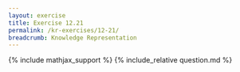 ```yaml
---
layout: exercise
title: Exercise 12.21
permalink: /kr-exercises/12-21/
breadcrumb: Knowledge Representation
---
```


{% include mathjax_support %}
{% include_relative question.md %}
